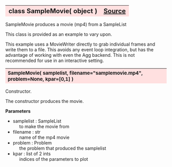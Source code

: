 ---
---
<br><br>

<a name="SampleMovie"></a>
<table><thead style="background-color:#FFE0E0; width:100%; font-size:20px"><tr><th style="text-align:left">
<strong>class SampleMovie(</strong> object )</th><th style="text-align:right"><a href=https://github.com/dokester/BayesicFitting/blob/master/BayesicFitting/source/SampleMovie.py target=_blank>Source</a></th></tr></thead></table>

SampleMovie produces a movie (mp4) from a SampleList

This class is provided as an example to vary upon.

This example uses a MovieWriter directly to grab individual frames and write
them to a file. This avoids any event loop integration, but has the advantage
of working with even the Agg backend. This is not recommended for use in an
interactive setting.


<a name="SampleMovie"></a>
<table><thead style="background-color:#FFE0E0; width:100%; font-size:15px"><tr><th style="text-align:left">
<strong>SampleMovie(</strong> samplelist, filename="samplemovie.mp4", problem=None, kpar=[0,1] ) 
</th></tr></thead></table>

Constructor.

The constructor produces the movie.

<b>Parameters</b>

* samplelist  :  SampleList
<br>&nbsp;&nbsp;&nbsp;&nbsp; to make the movie from
* filename  :  str
<br>&nbsp;&nbsp;&nbsp;&nbsp; name of the mp4 movie
* problem  :  Problem
<br>&nbsp;&nbsp;&nbsp;&nbsp; the problem that produced the samplelist
* kpar  :  list of 2 ints
<br>&nbsp;&nbsp;&nbsp;&nbsp; indices of the parameters to plot

